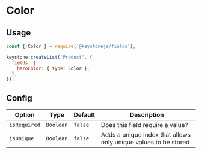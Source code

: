 <!--[meta]
section: api
subSection: field-types
title: Color
[meta]-->

# Color

## Usage

```js
const { Color } = require('@keystonejs/fields');

keystone.createList('Product', {
  fields: {
    heroColor: { type: Color },
  },
});
```

## Config

| Option       | Type      | Default | Description                                                     |
| ------------ | --------- | ------- | --------------------------------------------------------------- |
| `isRequired` | `Boolean` | `false` | Does this field require a value?                                |
| `isUnique`   | `Boolean` | `false` | Adds a unique index that allows only unique values to be stored |

